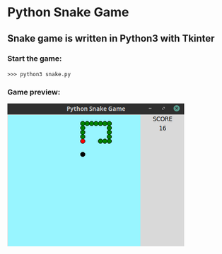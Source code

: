 # Python Snake Game

## Snake game is written in Python3 with Tkinter

### Start the game:

`>>> python3 snake.py`

### Game preview:

![Preview Pic](imgs/preview.png "Preview")